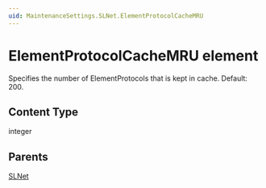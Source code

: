 ```yaml
---
uid: MaintenanceSettings.SLNet.ElementProtocolCacheMRU
---
```


# ElementProtocolCacheMRU element

Specifies the number of ElementProtocols that is kept in cache. Default: 200.

## Content Type

integer

## Parents

[SLNet](xref:MaintenanceSettings.SLNet)

